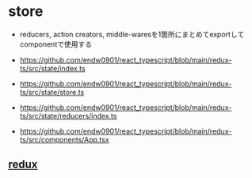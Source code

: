 # store

- reducers, action creators, middle-waresを1箇所にまとめてexportしてcomponentで使用する

- https://github.com/endw0901/react_typescript/blob/main/redux-ts/src/state/index.ts
- https://github.com/endw0901/react_typescript/blob/main/redux-ts/src/state/store.ts
- https://github.com/endw0901/react_typescript/blob/main/redux-ts/src/state/reducers/index.ts

- https://github.com/endw0901/react_typescript/blob/main/redux-ts/src/components/App.tsx


## [redux](https://github.com/endw0901/react_typescript/blob/main/redux.md)
